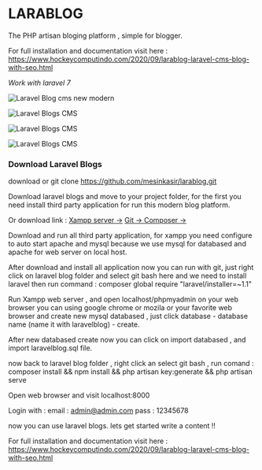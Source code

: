 # LARABLOG

The PHP artisan bloging platform , simple for blogger.


For full installation and documentation visit here :
https://www.hockeycomputindo.com/2020/09/larablog-laravel-cms-blog-with-seo.html

*Work with laravel 7*

![Laravel Blog cms new modern](https://a.fsdn.com/con/app/proj/larablog/screenshots/Screenshot_2020-09-02%20Laravel%20Blogs%282%29.png/max/max/1)

![Laravel Blogs CMS](https://a.fsdn.com/con/app/proj/larablog/screenshots/Screenshot_2020-09-02%20Laravel%20Blogs.png/max/max/1)

![Laravel Blogs CMS](https://a.fsdn.com/con/app/proj/larablog/screenshots/Screenshot_2020-09-02%20Laravel%20Blogs%281%29.png/max/max/1)

![Laravel Blogs CMS](https://a.fsdn.com/con/app/proj/larablog/screenshots/Screenshot_2020-09-02%20Download%20Laravel%20Blogs.png/max/max/1)


### Download Laravel Blogs

download or git clone https://github.com/mesinkasir/larablog.git

Download laravel blogs and move to your project folder, for the first you need install third party application for run this modern blog platform.

Or download link : 
[Xampp server →](https://www.apachefriends.org/download.html) 
[Git → ](https://git-scm.com/downloads)
[Composer →](https://getcomposer.org/download/)

Download and run all third party application, for xampp you need configure to auto start apache and mysql
because we use mysql for databased and apache for web server on local host.

After download and install all application now you can run with git, just right click on laravel blog folder and select git bash here
and we need to install laravel then run command : composer global require "laravel/installer=~1.1"

Run Xampp web server , and open localhost/phpmyadmin on your web browser you can using google chrome or mozila or your favorite web browser
and create new mysql databased , just click database - database name (name it with laravelblog) - create.

After new databased create now you can click on import databased , and import laravelblog.sql file.

now back to laravel blog folder , right click an select git bash , 
run comand : composer install && npm install && php artisan key:generate && php artisan serve

Open web browser and visit localhost:8000

Login with :
email : admin@admin.com
pass : 12345678

now you can use laravel blogs. lets get started write a content  !!


For full installation and documentation visit here :
https://www.hockeycomputindo.com/2020/09/larablog-laravel-cms-blog-with-seo.html

